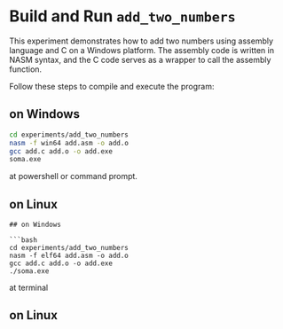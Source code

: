 # Build and Run `add_two_numbers`

This experiment demonstrates how to add two numbers using assembly language and C on a Windows platform. The assembly code is written in NASM syntax, and the C code serves as a wrapper to call the assembly function.

Follow these steps to compile and execute the program:


## on Windows

```bash
cd experiments/add_two_numbers
nasm -f win64 add.asm -o add.o
gcc add.c add.o -o add.exe
soma.exe
```
at powershell or command prompt.

## on Linux

```
## on Windows

```bash
cd experiments/add_two_numbers
nasm -f elf64 add.asm -o add.o
gcc add.c add.o -o add.exe
./soma.exe
```
at terminal
## on Linux

```
